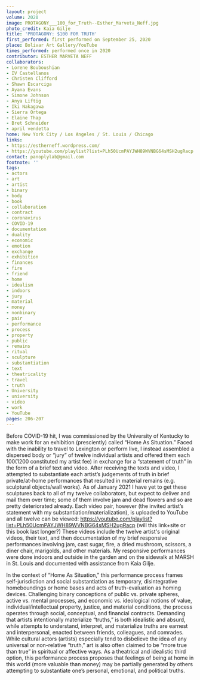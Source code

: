 ```yaml
---
layout: project
volume: 2020
image: PROTAGONY___100_for_Truth--Esther_Marveta_Neff.jpg
photo_credit: Kaia Gilje
title: 'PROTAGONY: $100 FOR TRUTH'
first_performed: first performed on September 25, 2020
place: Bolivar Art Gallery/YouTube
times_performed: performed once in 2020
contributor: ESTHER MARVETA NEFF
collaborators:
- Lorene Bouboushian
- IV Castellanos
- Christen Clifford
- Shawn Escarciga
- Ayana Evans
- Simone Johnson
- Anya Liftig
- Iki Nakagawa
- Sierra Ortega
- Elaine Thap
- Bret Schneider
- april vendetta
home: New York City / Los Angeles / St. Louis / Chicago
links:
- https://estherneff.wordpress.com/
- https://youtube.com/playlist?list=PLh50UcmPAYJWH89WVNBG64sMSH2ugRacp
contact: panoplylab@gmail.com
footnote: ''
tags:
- actors
- art
- artist
- binary
- body
- book
- collaboration
- contract
- coronavirus
- COVID-19
- documentation
- duality
- economic
- emotion
- exchange
- exhibition
- finances
- fire
- friend
- home
- idealism
- indoors
- jury
- material
- money
- nonbinary
- pair
- performance
- process
- property
- public
- remains
- ritual
- sculpture
- substantiation
- text
- theatricality
- travel
- truth
- University
- university
- video
- work
- YouTube
pages: 206-207
---
```


Before COVID-19 hit, I was commissioned by the University of Kentucky to make work for an exhibition (presciently) called “Home As Situation.” Faced with the inability to travel to Lexington or perform live, I instead assembled a dispersed body or “jury” of twelve individual artists and offered them each $100 ($1200 constituted my artist fee) in exchange for a “statement of truth” in the form of a brief text and video. After receiving the texts and video, I attempted to substantiate each artist’s judgements of truth in brief private/at-home performances that resulted in material remains (e.g. sculptural objects/wall works). As of January 2021 I have yet to get these sculptures back to all of my twelve collaborators, but expect to deliver and mail them over time; some of them involve jam and dead flowers and so are pretty deteriorated already. Each video pair, however (the invited artist’s statement with my substantiation/materialization), is uploaded to YouTube and all twelve can be viewed: https://youtube.com/playlist?list=PLh50UcmPAYJWH89WVNBG64sMSH2ugRacp (will this link+site or this book last longer?) These videos include the twelve artist's original videos, their text, and then documentation of my brief responsive performances involving jam, cast sugar, fire, a dried mushroom, scissors, a diner chair, marigolds, and other materials. My responsive performances were done indoors and outside in the garden and on the sidewalk at MARSH in St. Louis and documented with assistance from Kaia Gilje.

In the context of “Home As Situation,” this performance process frames self-jurisdiction and social substantiation as temporary, disintegrative homeboundings or home bases and acts of truth-evaluation as homing devices. Challenging binary conceptions of public vs. private spheres, active vs. mental processes, and economic vs. ideological notions of value, individual/intellectual property, justice, and material conditions, the process operates through social, conceptual, and financial contracts. Demanding that artists intentionally materialize “truths,” is both idealistic and absurd, while attempts to understand, interpret, and materialize truths are earnest and interpersonal, enacted between friends, colleagues, and comrades. While cultural actors (artists) especially tend to disbelieve the idea of any universal or non-relative “truth,” art is also often claimed to be “more true than true” in spiritual or affective ways. As a theatrical and idealistic third option, this performance process proposes that feelings of being at home in this world (more valuable than money) may be partially generated by others attempting to substantiate one’s personal, emotional, and political truths. 